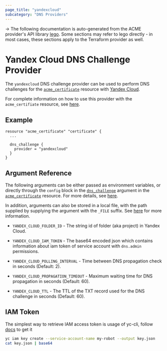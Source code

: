 ```yaml
---
page_title: "yandexcloud"
subcategory: "DNS Providers"
---
```


-> The following documentation is auto-generated from the ACME
provider's API library [lego](https://go-acme.github.io/lego/).  Some
sections may refer to lego directly - in most cases, these sections
apply to the Terraform provider as well.

# Yandex Cloud DNS Challenge Provider

The `yandexcloud` DNS challenge provider can be used to perform DNS challenges for
the [`acme_certificate`][resource-acme-certificate] resource with
[Yandex Cloud](https://cloud.yandex.com).

[resource-acme-certificate]: ../resources/certificate.md

For complete information on how to use this provider with the `acme_certifiate`
resource, see [here][resource-acme-certificate-dns-challenges].

[resource-acme-certificate-dns-challenges]: ../resources/certificate.md#using-dns-challenges

## Example

```hcl
resource "acme_certificate" "certificate" {
  ...

  dns_challenge {
    provider = "yandexcloud"
  }
}
```
## Argument Reference

The following arguments can be either passed as environment variables, or
directly through the `config` block in the
[`dns_challenge`][resource-acme-certificate-dns-challenge-arg] argument in the
[`acme_certificate`][resource-acme-certificate] resource. For more details, see
[here][resource-acme-certificate-dns-challenges].

[resource-acme-certificate-dns-challenge-arg]: ../resources/certificate.md#dns_challenge

In addition, arguments can also be stored in a local file, with the path
supplied by supplying the argument with the `_FILE` suffix. See
[here][acme-certificate-file-arg-example] for more information.

[acme-certificate-file-arg-example]: ../resources/certificate.md#using-variable-files-for-provider-arguments

* `YANDEX_CLOUD_FOLDER_ID` - The string id of folder (aka project) in Yandex Cloud.
* `YANDEX_CLOUD_IAM_TOKEN` - The base64 encoded json which contains information about iam token of service account with `dns.admin` permissions.

* `YANDEX_CLOUD_POLLING_INTERVAL` - Time between DNS propagation check in seconds (Default: 2).
* `YANDEX_CLOUD_PROPAGATION_TIMEOUT` - Maximum waiting time for DNS propagation in seconds (Default: 60).
* `YANDEX_CLOUD_TTL` - The TTL of the TXT record used for the DNS challenge in seconds (Default: 60).

## IAM Token

The simplest way to retrieve IAM access token is usage of yc-cli,
follow [docs](https://cloud.yandex.ru/docs/iam/operations/iam-token/create-for-sa) to get it

```bash
yc iam key create --service-account-name my-robot --output key.json
cat key.json | base64
```

